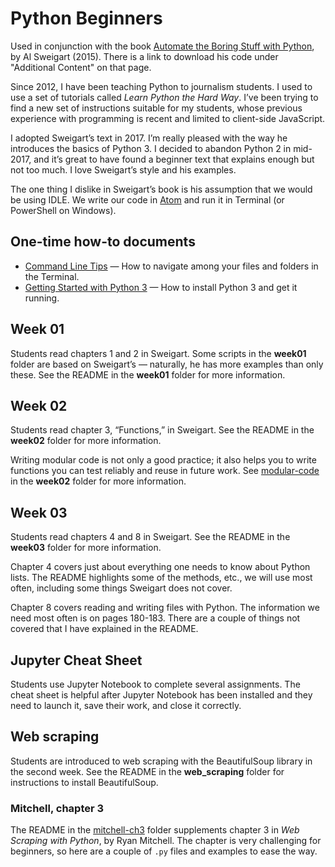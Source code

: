 # Python Beginners

Used in conjunction with the book [Automate the Boring Stuff with Python](http://automatetheboringstuff.com/), by Al Sweigart (2015). There is a link to download his code under "Additional Content" on that page.

Since 2012, I have been teaching Python to journalism students. I used to use a set of tutorials called *Learn Python the Hard Way*. I’ve been trying to find a new set of instructions suitable for my students, whose previous experience with programming is recent and limited to client-side JavaScript.

I adopted Sweigart’s text in 2017. I’m really pleased with the way he introduces the basics of Python 3. I decided to abandon Python 2 in mid-2017, and it’s great to have found a beginner text that explains enough but not too much. I love Sweigart’s style and his examples.

The one thing I dislike in Sweigart’s book is his assumption that we would be using IDLE. We write our code in [Atom](https://atom.io/) and run it in Terminal (or PowerShell on Windows).

## One-time how-to documents

* [Command Line Tips](http://bit.ly/mm-commandline) &mdash; How to navigate among your files and folders in the Terminal.
* [Getting Started with Python 3](http://bit.ly/py3-quick-install) &mdash; How to install Python 3 and get it running.

## Week 01

Students read chapters 1 and 2 in Sweigart. Some scripts in the **week01** folder are based on Sweigart’s &mdash; naturally, he has more examples than only these. See the README in the **week01** folder for more information.

## Week 02

Students read chapter 3, “Functions,” in Sweigart. See the README in the **week02** folder for more information.

Writing modular code is not only a good practice; it also helps you to write functions you can test reliably and reuse in future work. See [modular-code](https://github.com/macloo/python-beginners/tree/master/week02/modular-code) in the **week02** folder for more information.

## Week 03

Students read chapters 4 and 8 in Sweigart. See the README in the **week03** folder for more information.

Chapter 4 covers just about everything one needs to know about Python lists. The README highlights some of the methods, etc., we will use most often, including some things Sweigart does not cover.

Chapter 8 covers reading and writing files with Python. The information we need most often is on pages 180-183. There are a couple of things not covered that I have explained in the README.

## Jupyter Cheat Sheet

Students use Jupyter Notebook to complete several assignments. The cheat sheet is helpful after Jupyter Notebook has been installed and they need to launch it, save their work, and close it correctly.

## Web scraping

Students are introduced to web scraping with the BeautifulSoup library in the second week. See the README in the **web_scraping** folder for instructions to install BeautifulSoup.

### Mitchell, chapter 3

The README in the [mitchell-ch3](https://github.com/macloo/python-beginners/tree/master/web_scraping/mitchell-ch3) folder supplements chapter 3 in *Web Scraping with Python*, by Ryan Mitchell. The chapter is very challenging for beginners, so here are a couple of `.py` files and examples to ease the way.
